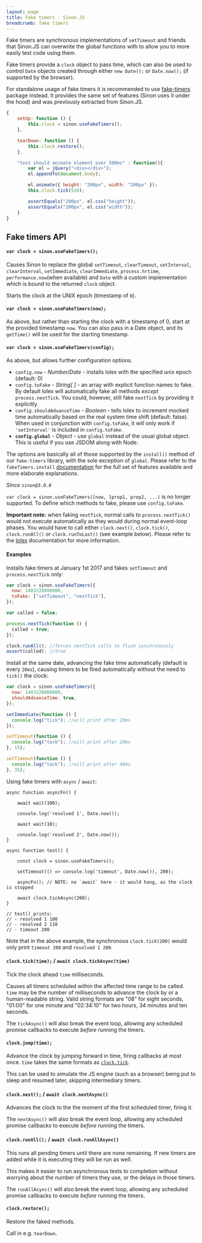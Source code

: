 ```yaml
---
layout: page
title: Fake timers - Sinon.JS
breadcrumb: fake timers
---
```


Fake timers are synchronous implementations of `setTimeout` and friends that
Sinon.JS can overwrite the global functions with to allow you to more easily
test code using them.

Fake timers provide a `clock` object to pass time, which can also be used to control `Date` objects created through either `new Date();`
or `Date.now();` (if supported by the browser).

For standalone usage of fake timers it is recommended to use [fake-timers](https://github.com/sinonjs/fake-timers) package instead. It provides the same
set of features (Sinon uses it under the hood) and was previously extracted from Sinon.JS.

```javascript
{
    setUp: function () {
        this.clock = sinon.useFakeTimers();
    },

    tearDown: function () {
        this.clock.restore();
    },

    "test should animate element over 500ms" : function(){
        var el = jQuery("<div></div>");
        el.appendTo(document.body);

        el.animate({ height: "200px", width: "200px" });
        this.clock.tick(510);

        assertEquals("200px", el.css("height"));
        assertEquals("200px", el.css("width"));
    }
}
```

## Fake timers API

#### `var clock = sinon.useFakeTimers();`

Causes Sinon to replace the global `setTimeout`, `clearTimeout`, `setInterval`, `clearInterval`, `setImmediate`, `clearImmediate`, `process.hrtime`, `performance.now`(when available) and `Date` with a custom implementation which is bound to the returned `clock` object.

Starts the clock at the UNIX epoch (timestamp of `0`).

#### `var clock = sinon.useFakeTimers(now);`

As above, but rather than starting the clock with a timestamp of 0, start at the provided timestamp `now`.
You can also pass in a Date object, and its `getTime()` will be used for the starting timestamp.

#### `var clock = sinon.useFakeTimers(config);`

As above, but allows further configuration options.

- `config.now` - _Number/Date_ - installs lolex with the specified unix epoch (default: 0)
- `config.toFake` - _String[ ]_ - an array with explicit function names to fake. By default lolex will automatically fake all methods _except_ `process.nextTick`. You could, however, still fake `nextTick` by providing it explicitly
- `config.shouldAdvanceTime` - _Boolean_ - tells lolex to increment mocked time automatically based on the real system time shift (default: false). When used in conjunction with `config.toFake`, it will only work if `'setInterval'` is included in `config.toFake`.
- **`config.global`** - _Object_ - use `global` instead of the usual global object. This is useful if you use JSDOM along with Node.

The options are basically all of those supported by the `install()` method of our `fake-timers` library, with the sole exception of `global`.
Please refer to the `fakeTimers.install` [documentation](https://github.com/sinonjs/fake-timers/#var-clock--faketimersinstallconfig) for the full set of features available and more elaborate explanations.

_Since `sinon@3.0.0`_

`var clock = sinon.useFakeTimers([now, ]prop1, prop2, ...)` is no longer supported. To define which methods to fake, please use `config.toFake`.

**Important note:** when faking `nextTick`, normal calls to `process.nextTick()` would not execute automatically as they would during normal event-loop phases. You would have to call either `clock.next()`, `clock.tick()`, `clock.runAll()` or `clock.runToLast()` (see example below). Please refer to the [lolex](https://github.com/sinonjs/lolex) documentation for more information.

#### Examples

Installs fake timers at January 1st 2017 and fakes `setTimeout` and `process.nextTick` only:

```javascript
var clock = sinon.useFakeTimers({
  now: 1483228800000,
  toFake: ["setTimeout", "nextTick"],
});

var called = false;

process.nextTick(function () {
  called = true;
});

clock.runAll(); //forces nextTick calls to flush synchronously
assert(called); //true
```

Install at the same date, advancing the fake time automatically (default is every `20ms`), causing timers to be fired automatically without the need to `tick()` the clock:

```js
var clock = sinon.useFakeTimers({
  now: 1483228800000,
  shouldAdvanceTime: true,
});

setImmediate(function () {
  console.log("tick"); //will print after 20ms
});

setTimeout(function () {
  console.log("tock"); //will print after 20ms
}, 15);

setTimeout(function () {
  console.log("tack"); //will print after 40ms
}, 35);
```

Using fake timers with `async` / `await`:

```
async function asyncFn() {

    await wait(100);

    console.log('resolved 1', Date.now());

    await wait(10);

    console.log('resolved 2', Date.now());
}

async function test() {

    const clock = sinon.useFakeTimers();

    setTimeout(() => console.log('timeout', Date.now()), 200);

    asyncFn(); // NOTE: no `await` here - it would hang, as the clock is stopped

    await clock.tickAsync(200);
}

// test() prints:
// - resolved 1 100
// - resolved 2 110
// - timeout 200
```

Note that in the above example, the synchronous `clock.tick(200)` would only print `timeout 200` and `resolved 1 200`.

#### `clock.tick(time);` / `await clock.tickAsync(time)`

Tick the clock ahead `time` milliseconds.

Causes all timers scheduled within the affected time range to be called. `time` may be the number of milliseconds to advance the clock by or a human-readable string. Valid string formats are "08" for eight seconds, "01:00" for one minute and "02:34:10" for two hours, 34 minutes and ten seconds.

The `tickAsync()` will also break the event loop, allowing any scheduled promise callbacks to execute _before_ running the timers.

#### `clock.jump(time);`

Advance the clock by jumping forward in time, firing callbacks at most once.
`time` takes the same formats as [`clock.tick`](#clockticktime--await-clocktickasynctime).

This can be used to simulate the JS engine (such as a browser) being put to sleep and resumed later, skipping intermediary timers.

#### `clock.next();` / `await clock.nextAsync()`

Advances the clock to the the moment of the first scheduled timer, firing it.

The `nextAsync()` will also break the event loop, allowing any scheduled promise callbacks to execute _before_ running the timers.

#### `clock.runAll();` / `await clock.runAllAsync()`

This runs all pending timers until there are none remaining. If new timers are added while it is executing they will be run as well.

This makes it easier to run asynchronous tests to completion without worrying about the number of timers they use, or the delays in those timers.

The `runAllAsync()` will also break the event loop, allowing any scheduled promise callbacks to execute _before_ running the timers.

#### `clock.restore();`

Restore the faked methods.

Call in e.g. `tearDown`.
